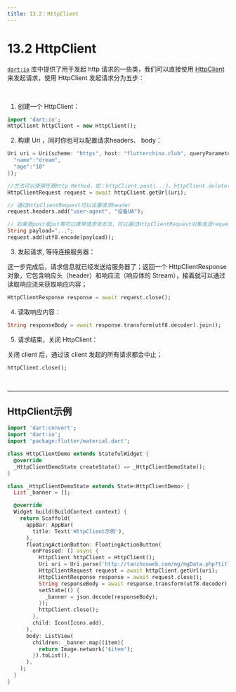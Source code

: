 ```yaml
---
title: 13.2：HttpClient
---
```


# 13.2 HttpClient

[`dart:io`](https://docs.flutter.io/flutter/dart-io/dart-io-library.html) 库中提供了用于发起 http 请求的一些类，我们可以直接使用 [HttpClient]() 来发起请求，使用 HttpClient 发起请求分为五步：

<br>

1. 创建一个 HttpClient：

```dart
import 'dart:io';
HttpClient httpClient = new HttpClient();
```

2. 构建 Uri ，同时你也可以配置请求headers、 body：

```dart
Uri uri = Uri(scheme: "https", host: "flutterchina.club", queryParameters: {
  "name":"dream",
  "age":"18"
});

//方法可以使用任意Http Method，如：httpClient.post(...)、httpClient.delete(...)
HttpClientRequest request = await httpClient.getUrl(uri);

// 通过HttpClientRequest可以设置请求header
request.headers.add("user-agent", "设备UA");

// 如果是post或put等可以携带请求体方法，可以通过HttpClientRequest对象发送request body
String payload="...";
request.add(utf8.encode(payload)); 
```

3. 发起请求, 等待连接服务器：

这一步完成后，请求信息就已经发送给服务器了；返回一个 HttpClientResponse 对象，它包含响应头（header）和响应流（响应体的 Stream），接着就可以通过读取响应流来获取响应内容；

```dart
HttpClientResponse response = await request.close();
```

4. 读取响应内容：

```dart
String responseBody = await response.transform(utf8.decoder).join();
```

5. 请求结束，关闭 HttpClient：

关闭 client 后，通过该 client 发起的所有请求都会中止；

```dart
httpClient.close(); 
```

<br>

---

## HttpClient示例

```dart
import 'dart:convert';
import 'dart:io';
import 'package:flutter/material.dart';

class HttpClientDemo extends StatefulWidget {
  @override
  _HttpClientDemoState createState() => _HttpClientDemoState();
}

class _HttpClientDemoState extends State<HttpClientDemo> {
  List _banner = [];

  @override
  Widget build(BuildContext context) {
    return Scaffold(
      appBar: AppBar(
        title: Text('HttpClient示例'),
      ),
      floatingActionButton: FloatingActionButton(
        onPressed: () async {
          HttpClient httpClient = HttpClient();
          Uri uri = Uri.parse('http://tanzhouweb.com/mg/mgData.php?title=banner');
          HttpClientRequest request = await httpClient.getUrl(uri);
          HttpClientResponse response = await request.close();
          String responseBody = await response.transform(utf8.decoder).join();
          setState(() {
            _banner = json.decode(responseBody);
          });
          httpClient.close();
        },
        child: Icon(Icons.add),
      ),
      body: ListView(
        children: _banner.map((item){
          return Image.network('$item');
        }).toList(),
      ),
    );
  }
}
```

